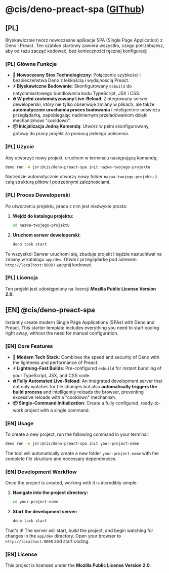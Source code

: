 # @cis/deno-preact-spa ([GIThub](https://github.com/mod-by-cis/deno-preact-spa))

## [PL] 

Błyskawicznie twórz nowoczesne aplikacje SPA (Single Page Application) z Deno i Preact. Ten szablon startowy zawiera wszystko, czego potrzebujesz, aby od razu zacząć kodować, bez konieczności ręcznej konfiguracji.

### [PL] Główne Funkcje

- **🚀 Nowoczesny Stos Technologiczny**: Połączenie szybkości i bezpieczeństwa Deno z lekkością i wydajnością Preact.
- **⚡ Błyskawiczne Budowanie**: Skonfigurowany `esbuild` do natychmiastowego bundlowania kodu TypeScript, JSX i CSS.
- **🔥 W pełni zautomatyzowany Live-Reload**: Zintegrowany serwer deweloperski, który nie tylko obserwuje zmiany w plikach, ale także **automatycznie uruchamia proces budowania** i inteligentnie odświeża przeglądarkę, zapobiegając nadmiernym przeładowaniom dzięki mechanizmowi "cooldown".
- **📦 Inicjalizacja Jedną Komendą**: Utwórz w pełni skonfigurowany, gotowy do pracy projekt za pomocą jednego polecenia.

### [PL] Użycie

Aby utworzyć nowy projekt, uruchom w terminalu następującą komendę:

```bash
deno run -A jsr:@cis/deno-preact-spa init nazwa-twojego-projektu
```

Narzędzie automatycznie utworzy nowy folder `nazwa-twojego-projektu` z całą strukturą plików i potrzebnymi zależnościami.

### [PL] Proces Deweloperski

Po utworzeniu projektu, praca z nim jest niezwykle prosta:

1.  **Wejdź do katalogu projektu:**
    ```bash
    cd nazwa-twojego-projektu
    ```

2.  **Uruchom serwer deweloperski:**
    ```bash
    deno task start
    ```

To wszystko! Serwer uruchomi się, zbuduje projekt i będzie nasłuchiwał na zmiany w katalogu `app/dev`. Otwórz przeglądarkę pod adresem `http://localhost:8008` i zacznij kodować.


### [PL] Licencja

Ten projekt jest udostępniony na licencji **Mozilla Public License Version 2.0**.

## [EN] @cis/deno-preact-spa

Instantly create modern Single Page Applications (SPAs) with Deno and Preact. This starter template includes everything you need to start coding right away, without the need for manual configuration.

### [EN] Core Features

- **🚀 Modern Tech Stack**: Combines the speed and security of Deno with the lightness and performance of Preact.
- **⚡ Lightning-Fast Builds**: Pre-configured `esbuild` for instant bundling of your TypeScript, JSX, and CSS code.
- **🔥 Fully Automated Live-Reload**: An integrated development server that not only watches for file changes but also **automatically triggers the build process** and intelligently reloads the browser, preventing excessive reloads with a "cooldown" mechanism.
- **📦 Single-Command Initialization**: Create a fully configured, ready-to-work project with a single command.

### [EN] Usage

To create a new project, run the following command in your terminal:

```bash
deno run -A jsr:@cis/deno-preact-spa init your-project-name
```

The tool will automatically create a new folder `your-project-name` with the complete file structure and necessary dependencies.

### [EN] Development Workflow

Once the project is created, working with it is incredibly simple:

1.  **Navigate into the project directory:**
    ```bash
    cd your-project-name
    ```

2.  **Start the development server:**
    ```bash
    deno task start
    ```

That's it! The server will start, build the project, and begin watching for changes in the `app/dev` directory. Open your browser to `http://localhost:8008` and start coding.

### [EN] License

This project is licensed under the **Mozilla Public License Version 2.0**.
